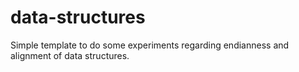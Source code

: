 # data-structures
Simple template to do some experiments regarding endianness and alignment of data structures.
